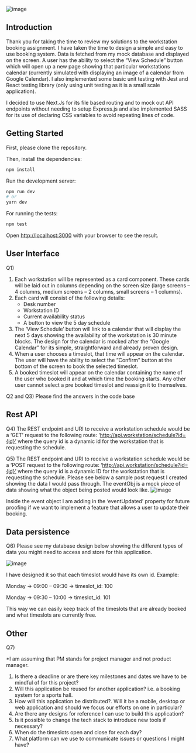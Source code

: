 ![image](https://res.cloudinary.com/dd2duttda/image/upload/v1658745357/Screenshot_2022-07-25_at_11.24.34_mgakgs.png)

## Introduction
Thank you for taking the time to review my solutions to the workstation booking assignment. I have taken the time to design a simple and easy to use booking system. Data is fetched from my mock database and displayed on the screen. A user has the ability to select the “View Schedule” button which will open up a new page showing that particular workstations calendar (currently simulated with displaying an image of a calendar from Google Calendar). I also implemented some basic unit testing with Jest and React testing library (only using unit testing as it is a small scale application).

I decided to use Next.Js for its file based routing and to mock out API endpoints without needing to setup Express.js and also implemented SASS for its use of declaring CSS variables to avoid repeating lines of code.


## Getting Started
First, please clone the repository. 

Then, install the dependencies:
```bash
npm install
```

Run the development server:
```bash
npm run dev
# or
yarn dev
```

For running the tests:
```bash
npm test
```

Open [http://localhost:3000](http://localhost:3000) with your browser to see the result.


## User Interface
Q1)
1. Each workstation will be represented as a card component. These cards will be laid out in columns depending on the screen size (large screens – 4 columns, medium screens – 2 columns, small screens – 1 columns).
2. Each card will consist of the following details:
    *	Desk number
    * Workstation ID
    * Current availability status
    * A button to view the 5 day schedule
3. The ‘View Schedule’ button will link to a calendar that will display the next 5 days showing the availability of the workstation is 30 minute blocks. The design for the calendar is mocked after the “Google Calendar” for its simple, straightforward and already proven design.
4.	When a user chooses a timeslot, that time will appear on the calendar. The user will have the ability to select the “Confirm” button at the bottom of the screen to book the selected timeslot. 
5.	A booked timeslot will appear on the calendar containing the name of the user who booked it and at which time the booking starts. Any other user cannot select a pre booked timeslot and reassign it to themselves.  

Q2 and Q3)
Please find the answers in the code base

## Rest API
Q4)
The REST endpoint and URI to receive a workstation schedule would be a ‘GET’ request to the following route:
‘http://api.workstation/schedule?id={id}’ where the query id is a dynamic id for the workstation that is requesting the schedule.

Q5)
The REST endpoint and URI to receive a workstation schedule would be a ‘POST request to the following route:
‘http://api.workstation/schedule?id={id}’ where the query id is a dynamic ID for the workstation that is requesting the schedule. Please see below a sample post request I created showing the data I would pass through. The eventObj is a mock piece of data showing what the object being posted would look like. 
![image](https://res.cloudinary.com/dd2duttda/image/upload/v1658745938/Screenshot_2022-07-21_at_15.36.23_yllaxj.png)

Inside the event object I am adding in the ‘eventUpdated’ property for future proofing if we want to implement a feature that allows a user to update their booking.

## Data persistence
Q6)
Please see my database design below showing the different types of data you might need to access and store for this application.

![image](https://res.cloudinary.com/dd2duttda/image/upload/v1658754864/Screenshot_2022-07-25_at_14.14.13_nlzyf3.png)

I have designed it so that each timeslot would have its own id. Example:

Monday -> 09:00 – 09:30 -> timeslot_id: 100

Monday -> 09:30 – 10:00 -> timeslot_id: 101

This way we can easily keep track of the timeslots that are already booked and what timeslots are currently free.


## Other

Q7) 

*I am assuming that PM stands for project manager and not product manager.

1.	Is there a deadline or are there key milestones and dates we have to be mindful of for this project?
2.	Will this application be reused for another application? i.e. a booking system for a sports hall.
3.	How will this application be distributed?. Will it be a mobile, desktop or web application and should we focus our efforts on one in particular?
4.	Are there any designs for reference I can use to build this application?
5.	Is it possible to change the tech stack to introduce new tools if necessary?
6.	When do the timeslots open and close for each day?
7.	What platform can we use to communicate issues or questions I might have?



